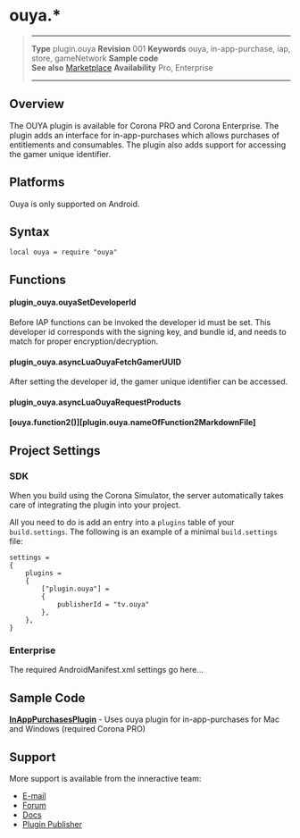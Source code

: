 # ouya.*

> --------------------- ------------------------------------------------------------------------------------------
> __Type__              plugin.ouya
> __Revision__          001
> __Keywords__          ouya, in-app-purchase, iap, store, gameNetwork
> __Sample code__       
> __See also__          [Marketplace](http://www.coronalabs.com/store/plugin)
> __Availability__      Pro, Enterprise
> --------------------- ------------------------------------------------------------------------------------------

## Overview

The OUYA plugin is available for Corona PRO and Corona Enterprise.
The plugin adds an interface for in-app-purchases which allows purchases of entitlements and consumables.
The plugin also adds support for accessing the gamer unique identifier.

## Platforms

Ouya is only supported on Android.

## Syntax

	local ouya = require "ouya"

## Functions

#### plugin_ouya.ouyaSetDeveloperId

Before IAP functions can be invoked the developer id must be set. This developer id corresponds with the signing key, and bundle id, and needs to match for proper encryption/decryption.

#### plugin_ouya.asyncLuaOuyaFetchGamerUUID

After setting the developer id, the gamer unique identifier can be accessed.

#### plugin_ouya.asyncLuaOuyaRequestProducts



#### [ouya.function2()][plugin.ouya.nameOfFunction2MarkdownFile]

## Project Settings

### SDK

When you build using the Corona Simulator, the server automatically takes care of integrating the plugin into your project. 

All you need to do is add an entry into a `plugins` table of your `build.settings`. The following is an example of a minimal `build.settings` file:

``````
settings =
{
	plugins =
	{
		["plugin.ouya"] =
		{
			publisherId = "tv.ouya"
		},
	},		
}
``````

### Enterprise

The required AndroidManifest.xml settings go here...

## Sample Code

<a target=_blank href="https://github.com/ouya/ouya-sdk-examples/tree/master/Corona/Submission/ouya/samples/InAppPurchasesPlugin"><b>InAppPurchasesPlugin</b></a> - Uses ouya plugin for in-app-purchases for Mac and Windows (required Corona PRO)

## Support

More support is available from the inneractive team:

* [E-mail](mailto:tim@tagenigma.com)
* [Forum](http://forums.ouya.tv/categories/corona-on-ouya)
* [Docs](https://devs.ouya.tv/developers/docs/corona)
* [Plugin Publisher](http://www.ouya.tv)
